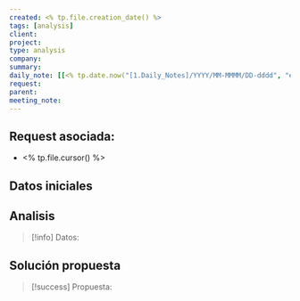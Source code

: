 ```yaml
---
created: <% tp.file.creation_date() %>
tags: [analysis]
client:
project:
type: analysis
company:
summary:
daily_note: [[<% tp.date.now("[1.Daily_Notes]/YYYY/MM-MMMM/DD-dddd", "es") %>|Daily_Note]]
request: 
parent: 
meeting_note:
---
```


## Request asociada:

  
- <% tp.file.cursor() %>

## Datos iniciales

## Analisis

>[!info] Datos:


## Solución propuesta

>[!success] Propuesta: